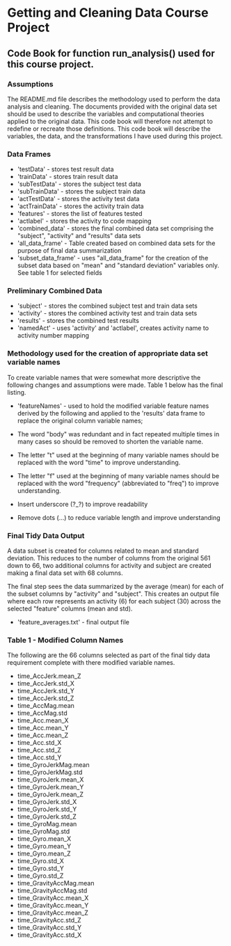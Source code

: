 # Getting and Cleaning Data Course Project
## Code Book for function run_analysis() used for this course project.

### Assumptions
The README.md file describes the methodology used to perform the data analysis and cleaning.
The documents provided with the original data set should be used to describe the variables and computational theories applied to the original data. This code book will therefore not attempt to redefine or recreate those definitions. This code book will describe the variables, the data, and the transformations I have used during this project.

### Data Frames 
 - 'testData' - stores test result data  
 - 'trainData' - stores train result data  
 - 'subTestData' - stores the subject test data  
 - 'subTrainData' - stores the subject train data  
 - 'actTestData' - stores the activity test data  
 - 'actTrainData'  - stores the activity train data  
 - 'features'  - stores the list of features tested  
 - 'actlabel' - stores the activity to code mapping  
 - 'combined_data' - stores the final combined data set comprising the "subject", "activity" and "results" data sets  
 - 'all_data_frame' -  Table created based on combined data sets for the purpose of final data summarization  
 - 'subset_data_frame' - uses "all_data_frame" for the creation of the subset data based on "mean" and "standard deviation" variables only. See table 1 for selected fields   

### Preliminary Combined Data
 - 'subject' - stores the combined subject test and train data sets
 - 'activity' - stores the combined activity test and train data sets
 - 'results' - stores the combined test results
 - 'namedAct' - uses 'activity' and 'actlabel', creates activity name to activity number mapping

### Methodology used for the creation of appropriate data set variable names 

To create variable names that were somewhat more descriptive the following changes and assumptions were made. Table 1 below has the final listing.

 - 'featureNames' - used to hold the modified variable feature names derived by the following and applied to the 'results' data frame to replace the original column variable names;  

 - The word "body" was redundant and in fact repeated multiple times in many cases so should be removed to shorten the variable name.
 - The letter "t" used at the beginning of many variable names should be replaced with the word "time" to improve understanding.
 - The letter "f" used at the beginning of many variable names should be replaced with the word "frequency" (abbreviated to "freq") to improve understanding.
 - Insert underscore (?_?) to improve readability
 - Remove dots (...) to reduce variable length and improve understanding  

### Final Tidy Data Output
A data subset is created for columns related to mean and standard deviation. This reduces to the number of columns from the original 561 down to 66, two additional columns for activity and subject are created making a final data set with 68 columns.

The final step sees the data summarized by the average (mean) for each of the subset columns by "activity" and "subject". This creates an output file where each row represents an activity (6) for each subject (30) across the selected "feature" columns (mean and std).
 - 'feature_averages.txt' - final output file

### Table 1 - Modified Column Names
The following are the 66 columns selected as part of the final tidy data requirement complete with there modified variable names.


 - time_AccJerk.mean_Z
 - time_AccJerk.std_X
 - time_AccJerk.std_Y
 - time_AccJerk.std_Z
 - time_AccMag.mean
 - time_AccMag.std
 - time_Acc.mean_X
 - time_Acc.mean_Y
 - time_Acc.mean_Z
 - time_Acc.std_X
 - time_Acc.std_Z
 - time_Acc.std_Y
 - time_GyroJerkMag.mean
 - time_GyroJerkMag.std
 - time_GyroJerk.mean_X
 - time_GyroJerk.mean_Y
 - time_GyroJerk.mean_Z
 - time_GyroJerk.std_X
 - time_GyroJerk.std_Y
 - time_GyroJerk.std_Z
 - time_GyroMag.mean
 - time_GyroMag.std
 - time_Gyro.mean_X
 - time_Gyro.mean_Y
 - time_Gyro.mean_Z
 - time_Gyro.std_X
 - time_Gyro.std_Y
 - time_Gyro.std_Z
 - time_GravityAccMag.mean
 - time_GravityAccMag.std
 - time_GravityAcc.mean_X
 - time_GravityAcc.mean_Y
 - time_GravityAcc.mean_Z
 - time_GravityAcc.std_Z
 - time_GravityAcc.std_Y
 - time_GravityAcc.std_X
